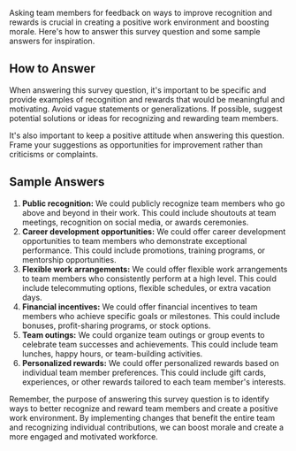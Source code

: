 

Asking team members for feedback on ways to improve recognition and rewards is crucial in creating a positive work environment and boosting morale. Here's how to answer this survey question and some sample answers for inspiration.

How to Answer
-------------

When answering this survey question, it's important to be specific and provide examples of recognition and rewards that would be meaningful and motivating. Avoid vague statements or generalizations. If possible, suggest potential solutions or ideas for recognizing and rewarding team members.

It's also important to keep a positive attitude when answering this question. Frame your suggestions as opportunities for improvement rather than criticisms or complaints.

Sample Answers
--------------

1. **Public recognition:** We could publicly recognize team members who go above and beyond in their work. This could include shoutouts at team meetings, recognition on social media, or awards ceremonies.
2. **Career development opportunities:** We could offer career development opportunities to team members who demonstrate exceptional performance. This could include promotions, training programs, or mentorship opportunities.
3. **Flexible work arrangements:** We could offer flexible work arrangements to team members who consistently perform at a high level. This could include telecommuting options, flexible schedules, or extra vacation days.
4. **Financial incentives:** We could offer financial incentives to team members who achieve specific goals or milestones. This could include bonuses, profit-sharing programs, or stock options.
5. **Team outings:** We could organize team outings or group events to celebrate team successes and achievements. This could include team lunches, happy hours, or team-building activities.
6. **Personalized rewards:** We could offer personalized rewards based on individual team member preferences. This could include gift cards, experiences, or other rewards tailored to each team member's interests.

Remember, the purpose of answering this survey question is to identify ways to better recognize and reward team members and create a positive work environment. By implementing changes that benefit the entire team and recognizing individual contributions, we can boost morale and create a more engaged and motivated workforce.

